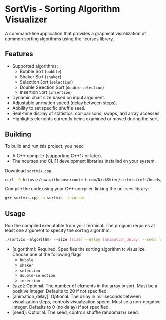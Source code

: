 # SortVis - Sorting Algorithm Visualizer

A command-line application that provides a graphical visualization of common sorting algorithms using the ncurses library.

## Features

* Supported algorithms:
  * Bubble Sort (`bubble`)
  * Shaker Sort (`shaker`)
  * Selection Sort (`selection`)
  * Double Selection Sort (`double-selection`)
  * Insertion Sort (`insertion`)
* Dynamic chart size based on input argument.
* Adjustable animation speed (delay between steps).
* Abbility to set specific shuffle seed.
* Real-time display of statistics: comparisons, swaps, and array accesses.
* Highlights elements currently being examined or moved during the sort.

## Building

To build and run this project, you need:

* A C++ compiler (supporting C++17 or later).
* The ncurses and CLI11 development libraries installed on your system.

Download `sortvis.cpp`.

```bash
curl -O https://raw.githubusercontent.com/NickSkier/sortvis/refs/heads/master/sortvis.cpp
```

Compile the code using your C++ compiler, linking the ncurses library:

```bash
g++ sortvis.cpp -o sortvis -lncurses
```

## Usage

Run the compiled executable from your terminal. The program requires at least one argument to specify the sorting algorithm.

```bash
./sortvis <algorithm> --size [size] --delay [animation_delay] --seed [shuffle_seed]
```

* [algorithm]: Required. Specifies the sorting algorithm to visualize. Choose one of the following flags:
  * `bubble`
  * `shaker`
  * `selection`
  * `double-selection`
  * `insertion`
* [size]: Optional. The number of elements in the array to sort. Must be a positive integer. Defaults to 20 if not specified.
* [animation_delay]: Optional. The delay in milliseconds between visualization steps, controls visualization speed. Must be a non-negative integer. Defaults to 0 (no delay) if not specified.
* [seed]: Optional. The seed, controls shuffle randomazer seed.
